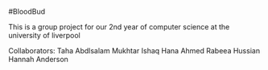#BloodBud

This is a group project for our 2nd year of computer science at the university of liverpool

Collaborators:
Taha Abdlsalam
Mukhtar Ishaq
Hana Ahmed
Rabeea Hussian
Hannah Anderson